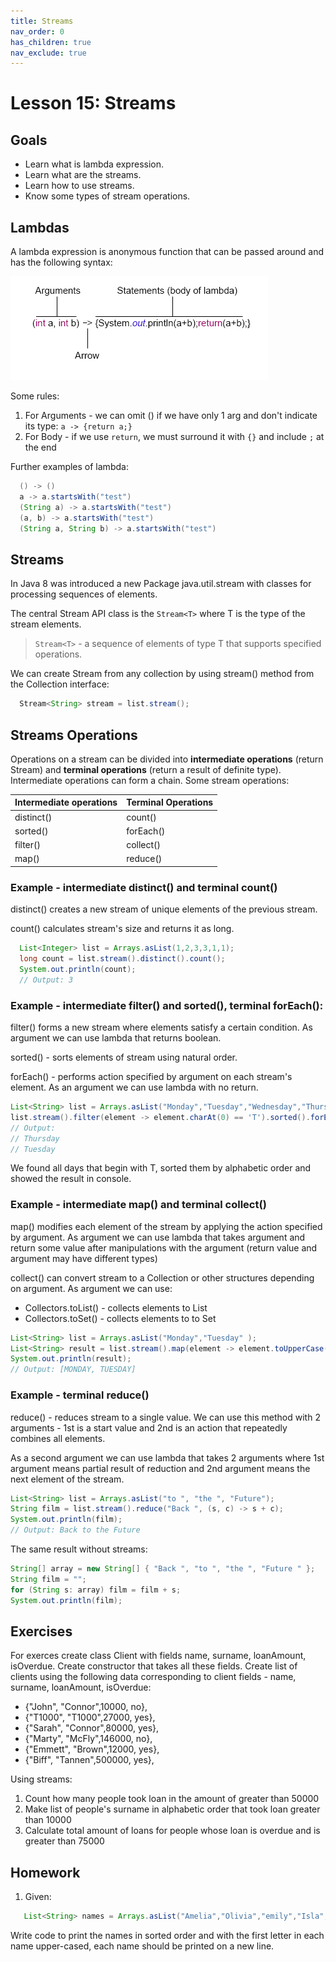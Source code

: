 ```yaml
---
title: Streams
nav_order: 0
has_children: true
nav_exclude: true
---
```


# Lesson 15: Streams

## Goals

- Learn what is lambda expression.
- Learn what are the streams.
- Learn how to use streams.
- Know some types of stream operations.

## Lambdas

A lambda expression is anonymous function that can be passed around and has the following syntax:

![Lambda expresson](lambdaex.png)

Some rules:

1. For Arguments - we can omit () if we have only 1 arg and don't indicate its type: `a -> {return a;}`
2. For Body - if we use `return`, we must surround it with `{}` and include `;` at the end

Further examples of lambda:

```java
  () -> ()
  a -> a.startsWith("test")
  (String a) -> a.startsWith("test")
  (a, b) -> a.startsWith("test")
  (String a, String b) -> a.startsWith("test")
```

## Streams

In Java 8 was introduced a new Package java.util.stream with classes for processing sequences of elements.

The central Stream API class is the `Stream<T>` where T is the type of the stream elements.

> `Stream<T>` - a sequence of elements of type T that supports specified operations.

We can create Stream from any collection by using stream() method from the Collection interface:

```java
  Stream<String> stream = list.stream();
```

## Streams Operations

Operations on a stream can be divided into **intermediate operations** (return Stream) and **terminal operations** (return a result of definite type). Intermediate operations can form a chain. Some stream operations:

| Intermediate operations | Terminal Operations |
| :---------------------- | :------------------ |
| distinct()              | count()             |
| sorted()                | forEach()           |
| filter()                | collect()           |
| map()                   | reduce()            |

### Example - intermediate distinct() and terminal count()

distinct() creates a new stream of unique elements of the previous stream.

count() calculates stream's size and returns it as long.

```java
  List<Integer> list = Arrays.asList(1,2,3,3,1,1);
  long count = list.stream().distinct().count();
  System.out.println(count);
  // Output: 3
```

### Example - intermediate filter() and sorted(), terminal forEach():

filter() forms a new stream where elements satisfy a certain condition. As argument we can use lambda that returns boolean.

sorted() - sorts elements of stream using natural order.

forEach() - performs action specified by argument on each stream's element. As an argument we can use lambda with no return.

```java
List<String> list = Arrays.asList("Monday","Tuesday","Wednesday","Thursday","Friday","Saturday","Sunday" );
list.stream().filter(element -> element.charAt(0) == 'T').sorted().forEach(s->System.out.println(s));
// Output:
// Thursday
// Tuesday
```

We found all days that begin with T, sorted them by alphabetic order and showed the result in console.

### Example - intermediate map() and terminal collect()

map() modifies each element of the stream by applying the action specified by argument. As argument we can use lambda that takes argument and return some value after manipulations with the argument (return value and argument may have different types)

collect() can convert stream to a Collection or other structures depending on argument. As argument we can use:

- Collectors.toList() - collects elements to List
- Collectors.toSet() - collects elements to to Set

```java
List<String> list = Arrays.asList("Monday","Tuesday" );
List<String> result = list.stream().map(element -> element.toUpperCase()).collect(Collectors.toList());
System.out.println(result);
// Output: [MONDAY, TUESDAY]
```

### Example - terminal reduce()

reduce() - reduces stream to a single value. We can use this method with 2 arguments - 1st is a start value and 2nd is an action that repeatedly combines all elements.

As a second argument we can use lambda that takes 2 arguments where 1st argument means partial result of reduction and 2nd argument means the next element of the stream.

```java
List<String> list = Arrays.asList("to ", "the ", "Future");
String film = list.stream().reduce("Back ", (s, c) -> s + c);
System.out.println(film);
// Output: Back to the Future
```

The same result without streams:

```java
String[] array = new String[] { "Back ", "to ", "the ", "Future " };
String film = "";
for (String s: array) film = film + s;
System.out.println(film);
```

## Exercises

For exerces create class Client with fields name, surname, loanAmount, isOverdue.
Create constructor that takes all these fields.
Create list of clients using the following data corresponding to client fields - name, surname, loanAmount, isOverdue:

- {"John", "Connor",10000, no},
- {"T1000", "T1000",27000, yes},
- {"Sarah", "Connor",80000, yes},
- {"Marty", "McFly",146000, no},
- {"Emmett", "Brown",12000, yes},
- {"Biff", "Tannen",500000, yes},

Using streams:

1. Count how many people took loan in the amount of greater than 50000
2. Make list of people's surname in alphabetic order that took loan greater than 10000
3. Calculate total amount of loans for people whose loan is overdue and is greater than 75000

## Homework

1. Given:

```java
   List<String> names = Arrays.asList("Amelia","Olivia","emily","Isla","Ava","oliver","Jack","Charlie","harry","Jakob").
```

Write code to print the names in sorted order and with the first letter in each name upper-cased, each name should be printed on a new line.
